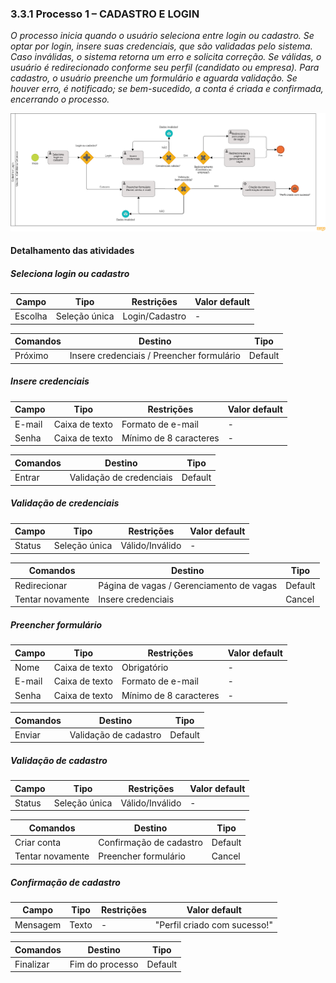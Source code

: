 ### 3.3.1 Processo 1 – CADASTRO E LOGIN

_O processo inicia quando o usuário seleciona entre login ou cadastro. Se optar por login, insere suas credenciais, que são validadas pelo sistema. Caso inválidas, o sistema retorna um erro e solicita correção. Se válidas, o usuário é redirecionado conforme seu perfil (candidato ou empresa). Para cadastro, o usuário preenche um formulário e aguarda validação. Se houver erro, é notificado; se bem-sucedido, a conta é criada e confirmada, encerrando o processo._

![Modelo BPMN do Processo 1](../images/Cadastro_Login_BPMN.png)


#### Detalhamento das atividades

##### Seleciona login ou cadastro

| **Campo**       | **Tipo**         | **Restrições** | **Valor default** |
|-----------------|-----------------|---------------|-------------------|
| Escolha        | Seleção única    | Login/Cadastro | - |

| **Comandos**   | **Destino**        | **Tipo**  |
|---------------|------------------|----------|
| Próximo      | Insere credenciais / Preencher formulário | Default |

##### Insere credenciais

| **Campo** | **Tipo**       | **Restrições**         | **Valor default** |
|----------|---------------|-----------------------|-------------------|
| E-mail   | Caixa de texto | Formato de e-mail      | - |
| Senha    | Caixa de texto | Mínimo de 8 caracteres | - |

| **Comandos**   | **Destino**          | **Tipo**  |
|---------------|------------------|----------|
| Entrar       | Validação de credenciais | Default |

##### Validação de credenciais

| **Campo**        | **Tipo**     | **Restrições**  | **Valor default** |
|-----------------|-------------|---------------|-------------------|
| Status         | Seleção única | Válido/Inválido | - |

| **Comandos**   | **Destino**                         | **Tipo**  |
|---------------|---------------------------------|----------|
| Redirecionar | Página de vagas / Gerenciamento de vagas | Default |
| Tentar novamente | Insere credenciais | Cancel |

##### Preencher formulário

| **Campo**      | **Tipo**       | **Restrições**         | **Valor default** |
|---------------|---------------|-----------------------|-------------------|
| Nome         | Caixa de texto | Obrigatório           | - |
| E-mail       | Caixa de texto | Formato de e-mail     | - |
| Senha        | Caixa de texto | Mínimo de 8 caracteres | - |

| **Comandos**    | **Destino**                 | **Tipo**  |
|----------------|---------------------------|----------|
| Enviar        | Validação de cadastro       | Default |

##### Validação de cadastro

| **Campo**        | **Tipo**     | **Restrições**  | **Valor default** |
|-----------------|-------------|---------------|-------------------|
| Status         | Seleção única | Válido/Inválido | - |

| **Comandos**       | **Destino**                    | **Tipo**  |
|------------------|--------------------------------|----------|
| Criar conta     | Confirmação de cadastro         | Default |
| Tentar novamente | Preencher formulário           | Cancel |

##### Confirmação de cadastro

| **Campo**       | **Tipo**     | **Restrições** | **Valor default** |
|----------------|-------------|--------------|-------------------|
| Mensagem      | Texto        | -            | "Perfil criado com sucesso!" |

| **Comandos**   | **Destino** | **Tipo**  |
|---------------|-------------|----------|
| Finalizar    | Fim do processo | Default |
